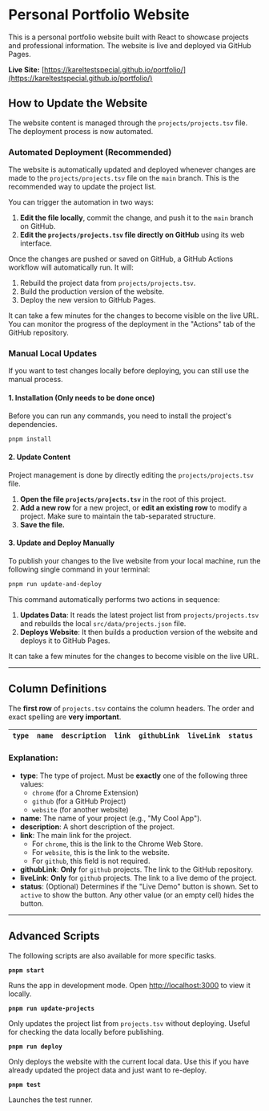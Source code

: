# Personal Portfolio Website

This is a personal portfolio website built with React to showcase projects and professional information. The website is live and deployed via GitHub Pages.

**Live Site:** [https://kareltestspecial.github.io/portfolio/](https://kareltestspecial.github.io/portfolio/)

## How to Update the Website

The website content is managed through the `projects/projects.tsv` file. The deployment process is now automated.

### Automated Deployment (Recommended)

The website is automatically updated and deployed whenever changes are made to the `projects/projects.tsv` file on the `main` branch. This is the recommended way to update the project list.

You can trigger the automation in two ways:
1.  **Edit the file locally**, commit the change, and push it to the `main` branch on GitHub.
2.  **Edit the `projects/projects.tsv` file directly on GitHub** using its web interface.

Once the changes are pushed or saved on GitHub, a GitHub Actions workflow will automatically run. It will:
1.  Rebuild the project data from `projects/projects.tsv`.
2.  Build the production version of the website.
3.  Deploy the new version to GitHub Pages.

It can take a few minutes for the changes to become visible on the live URL. You can monitor the progress of the deployment in the "Actions" tab of the GitHub repository.

### Manual Local Updates

If you want to test changes locally before deploying, you can still use the manual process.

#### 1. Installation (Only needs to be done once)
Before you can run any commands, you need to install the project's dependencies.
```bash
pnpm install
```

#### 2. Update Content
Project management is done by directly editing the `projects/projects.tsv` file.

1.  **Open the file `projects/projects.tsv`** in the root of this project.
2.  **Add a new row** for a new project, or **edit an existing row** to modify a project. Make sure to maintain the tab-separated structure.
3.  **Save the file.**

#### 3. Update and Deploy Manually
To publish your changes to the live website from your local machine, run the following single command in your terminal:
```bash
pnpm run update-and-deploy
```
This command automatically performs two actions in sequence:
1.  **Updates Data**: It reads the latest project list from `projects/projects.tsv` and rebuilds the local `src/data/projects.json` file.
2.  **Deploys Website**: It then builds a production version of the website and deploys it to GitHub Pages.

It can take a few minutes for the changes to become visible on the live URL.

---

## Column Definitions

The **first row** of `projects.tsv` contains the column headers. The order and exact spelling are **very important**.

`type` | `name` | `description` | `link` | `githubLink` | `liveLink` | `status`
--- | --- | --- | --- | --- | --- | ---

### Explanation:

*   **type**: The type of project. Must be **exactly** one of the following three values:
    *   `chrome` (for a Chrome Extension)
    *   `github` (for a GitHub Project)
    *   `website` (for another website)
*   **name**: The name of your project (e.g., "My Cool App").
*   **description**: A short description of the project.
*   **link**: The main link for the project.
    *   For `chrome`, this is the link to the Chrome Web Store.
    *   For `website`, this is the link to the website.
    *   For `github`, this field is not required.
*   **githubLink**: **Only** for `github` projects. The link to the GitHub repository.
*   **liveLink**: **Only** for `github` projects. The link to a live demo of the project.
*   **status**: (Optional) Determines if the "Live Demo" button is shown. Set to `active` to show the button. Any other value (or an empty cell) hides the button.

---

## Advanced Scripts

The following scripts are also available for more specific tasks.

**`pnpm start`**

Runs the app in development mode. Open [http://localhost:3000](http://localhost:3000) to view it locally.

**`pnpm run update-projects`**

Only updates the project list from `projects.tsv` without deploying. Useful for checking the data locally before publishing.

**`pnpm run deploy`**

Only deploys the website with the current local data. Use this if you have already updated the project data and just want to re-deploy.

**`pnpm test`**

Launches the test runner.
